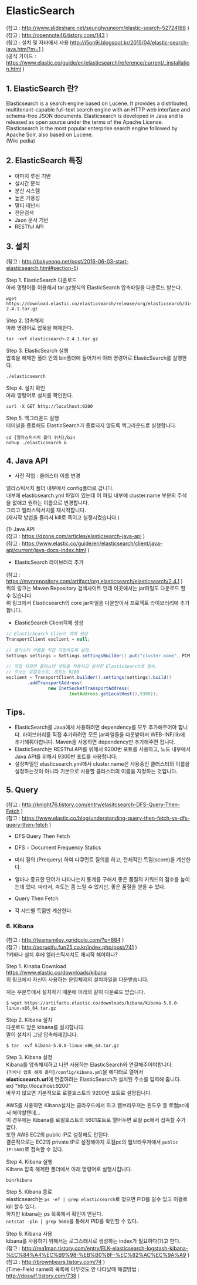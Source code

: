 # ElasticSearch
(참고 : http://www.slideshare.net/seunghyuneom/elastic-search-52724188 )  
(참고 : http://opennote46.tistory.com/143 )  
(참고 : 설치 및 자바에서 사용 http://i5on9i.blogspot.kr/2015/04/elastic-search-java.html?m=1 )  
(공식 가이드 : https://www.elastic.co/guide/en/elasticsearch/reference/current/_installation.html )

## 1. ElasticSearch 란?
Elasticsearch is a search engine based on Lucene. It provides a distributed, multitenant-capable full-text search engine with an HTTP web interface and schema-free JSON documents. Elasticsearch is developed in Java and is released as open source under the terms of the Apache License. Elasticsearch is the most popular enterprise search engine followed by Apache Solr, also based on Lucene.  
(Wiki pedia)

## 2. ElasticSearch 특징
- 아파치 루씬 기반  
- 실시간 분석  
- 분산 시스템  
- 높은 가용성  
- 멀티 테넌시  
- 전문검색  
- Json 문서 기반  
- RESTful API  

## 3. 설치
(참고 : http://bakyeono.net/post/2016-06-03-start-elasticsearch.html#section-5)  

Step 1. ElasticSearch 다운로드  
아래 명령어를 이용해서 tar.gz형식의 ElasticSearch 압축파일을 다운로드 받는다.  
```
wget https://download.elastic.co/elasticsearch/release/org/elasticsearch/distribution/tar/elasticsearch/2.4.1/elasticsearch-2.4.1.tar.gz
```

Step 2. 압축해제  
아래 명령어로 압푹을 해제한다.  
```
tar -xvf elasticsearch-2.4.1.tar.gz
```

Step 3. ElasticSearch 실행  
압축을 해제한 폴더 안의 bin폴더에 들어가서 아래 명령어로 ElasticSearch를 실행한다.  
```
./elasticsearch
```

Step 4. 설치 확인  
아래 명령어로 설치를 확인한다.  
```
curl -X GET http://localhost:9200
```

Step 5. 백그라운드 실행  
터미널을 종료해도 ElasticSearch가 종료되지 않도록 백그라운드로 실행합니다.  
```
cd {엘라스틱서치 폴더 위치}/bin
nohup ./elasticsearch &
```

## 4. Java API
- 사전 작업 : 클러스터 이름 변경  

엘라스틱서치 폴더 내부에서 config폴더로 갑니다.  
내부에 elasticsearch.yml 파일이 있는데 이 파일 내부에 cluster.name 부분의 주석을 없애고 원하는 이름으로 변경합니다.  
그리고 엘라스틱서치를 재시작합니다.  
(재시작 방법을 몰라서 kill로 죽이고 실행시켰습니다.)  

(1) Java API  
(참고 : https://dzone.com/articles/elasticsearch-java-api )  
(참고 : https://www.elastic.co/guide/en/elasticsearch/client/java-api/current/java-docs-index.html )

- ElasticSearch 라이브러리 추가  

(참고 : https://mvnrepository.com/artifact/org.elasticsearch/elasticsearch/2.4.1 )  
위의 링크는 Maven Repository 검색사이트 인데 이곳에서는 jar파일도 다운로드 할 수 있습니다.  
위 링크에서 Elasticsearch의 core jar파일을 다운받아서 프로젝트 라이브러리에 추가합니다.  

- ElasticSearch Client객체 생성  

```java
// ElasticSearch Client 객체 생성
TransportClient esclient = null;
		
// 클러스터 이름을 직접 지정하도록 설정.
Settings settings = Settings.settingsBuilder().put("cluster.name", PCM_CLUSTER).build();
		
// 직접 지정한 클러스터 셋팅을 적용하고 설치된 ElasticSearch에 접속.
// 주소는 로컬호스트, 포트는 9200
esclient = TransportClient.builder().settings(settings).build()
		.addTransportAddress(
				new InetSocketTransportAddress(
						InetAddress.getLocalHost(),9300));
```

## Tips.
- ElasticSearch를 Java에서 사용하려면 dependency를 모두 추가해주어야 합니다. 라이브러리를 직접 추가하려면 모든 jar파일들을 다운받아서 WEB-INF/lib에 추가해줘야합니다. Maven을 사용하면 dependency만 추가해주면 됩니다.  
- ElasticSearch는 RESTful API를 위해서 9200번 포트를 사용하고, 노드 내부에서 Java API를 위해서 9300번 포트를 사용합니다.  
- 설정파일인 elasticsearch.yml에서 cluster.name은 사용중인 클러스터의 이름을 설정하는것이 아니라 기본으로 사용할 클러스터의 이름을 지정하는 것입니다.  

## 5. Query
(참고 : http://knight76.tistory.com/entry/elasitcsearch-DFS-Query-Then-Fetch )  
(참고 : https://www.elastic.co/blog/understanding-query-then-fetch-vs-dfs-query-then-fetch )

- DFS Query Then Fetch
 - DFS = Document Frequency Statics
 - 미리 질의 (Prequery) 하여 다큐먼트 질의를 하고, 전체적인 득점(score)을 계산한다.
 - 얼마나 중요한 단어가 나타나는지 통계를 구해서 좋은 품질의 키워드의 점수를 높이는데 있다. 따라서, 속도는 좀 느릴 수 있지만, 좋은 품질을 얻을 수 있다. 

- Query Then Fetch
 - 각 샤드별 득점만 계산한다.
 
### 6. Kibana
(참고 : http://teamsmiley.xgridcolo.com/?p=884 )  
(참고 : http://aoruqjfu.fun25.co.kr/index.php/post/741 )  
?키바나 설치 후에 엘라스틱서치도 재시작 해야하나?  

Step 1. Kinaba Download  
https://www.elastic.co/downloads/kibana  
위 링크에서 자신이 사용하는 운영체제의 설치파일을 다운받습니다.  

저는 우분투에서 설치하기 때문에 아래와 같이 다운로드 받습니다.  
```
$ wget https://artifacts.elastic.co/downloads/kibana/kibana-5.0.0-linux-x86_64.tar.gz
```

Step 2. Kibana 설치  
다운로드 받은 kibana를 설치합니다.  
말이 설치지 그냥 압축해제입니다.  
```
$ tar -xvf kibana-5.0.0-linux-x86_64.tar.gz
```

Step 3. Kibana 설정  
Kibana를 압축해제하고 나면 사용하는 ElasticSearch와 연결해주어야합니다.  
```{키바나 압축 해제 폴더}/config/kibana.yml```을 에디터로 열어서  
**elasticsearch.url**에 연결하려는 ElasticSearch가 설치된 주소를 입력해 줍니다.  
ex) "http://localhost:9200"  
바꾸지 않으면 기본적으로 로컬호스트의 9200번 포트로 설정됩니다.  

AWS를 사용하면 Kibana설치는 클라우드에서 하고 웹브라우저는 윈도우 등 로컬pc에서 해야할텐데...  
이 경우에는 Kibana를 로컬호스트의 5601포트로 열어두면 로컬 pc에서 접속할 수가 없다.  
또한 AWS EC2의 public IP로 설정해도 안된다.  
결론적으로는 EC2의 private IP로 설정해야지 로컬pc의 웹브라우저에서 ```public IP:5601```로 접속할 수 있다.

Step 4. Kibana 실행  
Kibana 압축 해제한 폴더에서 아래 명령어로 실행시킵니다.  
```
bin/kibana
```

Step 5. Kibana 종료  
elasticsearch는 ```ps -ef | grep elasticsearch```로 찾으면 PID를 알수 있고 이걸로 kill 할수 있다.  
하지만 kibana는 ps 목록에서 확인이 안된다.  
```netstat -pln | grep 5601```를 통해서 PID를 확인할 수 있다.

Step 6. Kibana 사용  
kibana를 사용하기 위해서는 로그스태시로 생성하는 index가 필요하다(?)고 한다.  
(참고 : http://rea1man.tistory.com/entry/ELK-elasticsearch-logstash-kibana-%EC%84%A4%EC%B9%98-%EB%B0%8F-%EC%82%AC%EC%9A%A9 )  
(참고 : http://brownbears.tistory.com/74 )  
(Time-Field name의 목록에 아무것도 안 나타날때 해결방법 : http://doswlf.tistory.com/738 )  
